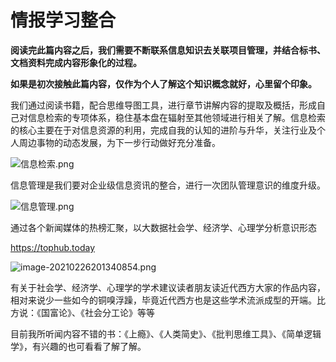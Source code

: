 # 情报学习整合

<note type="tip">

**阅读完此篇内容之后，我们需要不断联系信息知识去关联项目管理，并结合标书、文档资料完成内容形象化的过程。**

**如果是初次接触此篇内容，仅作为个人了解这个知识概念就好，心里留个印象。**

</note>

我们通过阅读书籍，配合思维导图工具，进行章节讲解内容的提取及概括，形成自己对信息检索的专项体系，稳住基本盘在辐射至其他领域进行相关了解。信息检索的核心主要在于对信息资源的利用，完成自我的认知的进阶与升华，关注行业及个人周边事物的动态发展，为下一步行动做好充分准备。

![信息检索.png](https://i.loli.net/2020/12/31/NS7RuKpGoEbFYTC.png)

信息管理是我们要对企业级信息资讯的整合，进行一次团队管理意识的维度升级。

![信息管理.png](https://i.loli.net/2021/01/09/OKdu931Z6BGHcIw.png)

通过各个新闻媒体的热榜汇聚，以大数据社会学、经济学、心理学分析意识形态

https://tophub.today

![image-20210226201340854.png](https://i.loli.net/2021/02/26/tjxrZ1nvDHYy438.png)

<note>

有关于社会学、经济学、心理学的学术建议读者朋友读近代西方大家的作品内容，相对来说少一些如今的铜嗅浮躁，毕竟近代西方也是这些学术流派成型的开端。比方说：《国富论》、《社会分工论》等等

目前我所听闻内容不错的书：《上瘾》、《人类简史》、《批判思维工具》、《简单逻辑学》，有兴趣的也可看看了解了解。

</note>